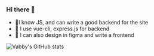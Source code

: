 ### Hi there 👋

- 🎷I know JS, and can write a good backend for the site
- 🎏 I use vue-cli, express.js for backend
- 🎀 I can also design in figma and write a frontend

![Vabby's GitHub stats](https://github-readme-stats.vercel.app/api?username=5XS&show_icons=true&theme=radical)
